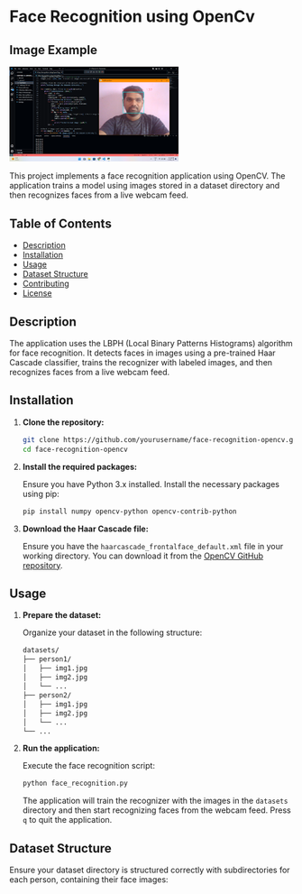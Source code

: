 # Face Recognition using OpenCv

## Image Example

<img src="Face Recognition demo.png" alt="Example Image" width="300" />



This project implements a face recognition application using OpenCV. The application trains a model using images stored in a dataset directory and then recognizes faces from a live webcam feed.

## Table of Contents

- [Description](#description)
- [Installation](#installation)
- [Usage](#usage)
- [Dataset Structure](#dataset-structure)
- [Contributing](#contributing)
- [License](#license)

## Description

The application uses the LBPH (Local Binary Patterns Histograms) algorithm for face recognition. It detects faces in images using a pre-trained Haar Cascade classifier, trains the recognizer with labeled images, and then recognizes faces from a live webcam feed.

## Installation

1. **Clone the repository:**

    ```sh
    git clone https://github.com/yourusername/face-recognition-opencv.git
    cd face-recognition-opencv
    ```

2. **Install the required packages:**

    Ensure you have Python 3.x installed. Install the necessary packages using pip:

    ```sh
    pip install numpy opencv-python opencv-contrib-python
    ```

3. **Download the Haar Cascade file:**

    Ensure you have the `haarcascade_frontalface_default.xml` file in your working directory. You can download it from the [OpenCV GitHub repository](https://github.com/opencv/opencv/tree/master/data/haarcascades).

## Usage

1. **Prepare the dataset:**

    Organize your dataset in the following structure:
    ```
    datasets/
    ├── person1/
    │   ├── img1.jpg
    │   ├── img2.jpg
    │   └── ...
    ├── person2/
    │   ├── img1.jpg
    │   ├── img2.jpg
    │   └── ...
    └── ...
    ```

2. **Run the application:**

    Execute the face recognition script:

    ```sh
    python face_recognition.py
    ```

    The application will train the recognizer with the images in the `datasets` directory and then start recognizing faces from the webcam feed. Press `q` to quit the application.

## Dataset Structure

Ensure your dataset directory is structured correctly with subdirectories for each person, containing their face images:

